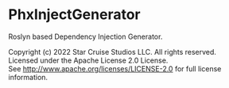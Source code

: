 # PhxInjectGenerator

Roslyn based Dependency Injection Generator.

Copyright (c) 2022 Star Cruise Studios LLC. All rights reserved.  
Licensed under the Apache License 2.0 License.  
See http://www.apache.org/licenses/LICENSE-2.0 for full license information.